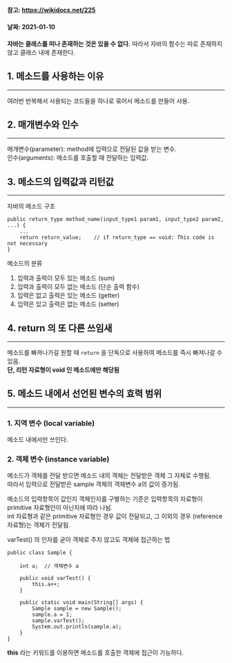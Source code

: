 #### 참고: https://wikidocs.net/225
#### 날짜: 2021-01-10

**자바는 클래스를 떠나 존재하는 것은 있을 수 없다.** 따라서 자바의 함수는 따로 존재하지 않고 클래스 내에 존재한다.

## 1. 메소드를 사용하는 이유
- - - 
여러번 반복해서 사용되는 코드들을 하나로 묶어서 메소드를 만들어 사용.

## 2. 매개변수와 인수
- - -
매개변수(parameter): method에 입력으로 전달된 값을 받는 변수.  
인수(arguments): 메소드를 호출할 때 전달하는 입력값. 

## 3. 메소드의 입력값과 리턴값
- - -
자바의 메소드 구조
```
public return_type method_name(input_type1 param1, input_type2 param2, ...) {
    ...
    return return_value;    // if return_type == void: This code is not necessary
}
```

메소드의 분류  
1. 입력과 출력이 모두 있는 메소드 (sum)
2. 입력과 출력이 모두 없는 메소드 (단순 출력 함수)
3. 입력은 없고 출력은 있는 메소드 (getter)
4. 입력은 있고 출력은 없는 메소드 (setter)

## 4. return 의 또 다른 쓰임새
- - -
메소드를 빠져나가길 원할 때 `return` 을 단독으로 사용하여 메소드를 즉시 빠져나갈 수 있음.  
**단, 리턴 자료형이 void 인 메소드에만 해당됨**

## 5. 메소드 내에서 선언된 변수의 효력 범위
- - -

### 1. 지역 변수 (local variable)
메소드 내에서만 쓰인다.

### 2. 객체 변수 (instance variable)
메소드가 객체를 전달 받으면 메소드 내의 객체는 전달받은 객체 그 자체로 수행됨.  
따라서 입력으로 전달받은 sample 객체의 객체변수 a의 값이 증가됨.

메소드의 입력항목이 값인지 객체인지를 구별하는 기준은 입력항목의 자료형이 primitive 자료형인이 아닌지에 따라 나뉨.  
int 자료형과 같은 primitive 자료형인 경우 값이 전달되고, 그 이외의 경우 (reference 자료형)는 객체가 전달됨.

varTest() 의 인자를 굳이 객체로 주지 않고도 객체에 접근하는 법
```
public class Sample {

    int a;  // 객체변수 a

    public void varTest() {
        this.a++;
    }

    public static void main(String[] args) {
        Sample sample = new Sample();
        sample.a = 1;
        sample.varTest();
        System.out.println(sample.a);
    }
}
```

**this** 라는 키워드를 이용하면 메소드를 호출한 객체에 접근이 가능하다.